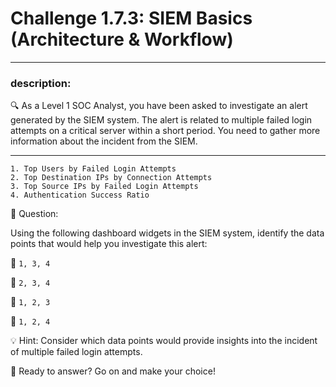 # **Challenge 1.7.3: SIEM Basics (Architecture & Workflow)**

---

### **description:**

🔍 As a Level 1 SOC Analyst, you have been asked to investigate an alert generated by the SIEM system. The alert is related to multiple failed login attempts on a critical server within a short period. You need to gather more information about the incident from the SIEM.

---
```plaintext
1. Top Users by Failed Login Attempts
2. Top Destination IPs by Connection Attempts
3. Top Source IPs by Failed Login Attempts
4. Authentication Success Ratio
```
🤔 Question:

Using the following dashboard widgets in the SIEM system, identify the data points that would help you investigate this alert:

🔘 ```1, 3, 4```

🔘 ```2, 3, 4```

🔘 ```1, 2, 3```

🔘 ```1, 2, 4```

💡 Hint: Consider which data points would provide insights into the incident of multiple failed login attempts.

🚀 Ready to answer? Go on and make your choice!